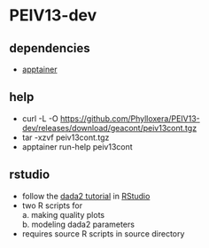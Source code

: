 # PEIV13-dev
## dependencies
  * [apptainer](https://apptainer.org)
## help
  * curl -L -O https://github.com/Phylloxera/PEIV13-dev/releases/download/geacont/peiv13cont.tgz
  * tar -xzvf peiv13cont.tgz
  * apptainer run-help peiv13cont
## rstudio
  * follow the [dada2 tutorial](https://benjjneb.github.io/dada2/tutorial.html) in [RStudio](https://posit.co)
  * two R scripts for  
    a. making quality plots  
    b. modeling dada2 parameters
  * requires source R scripts in source directory
